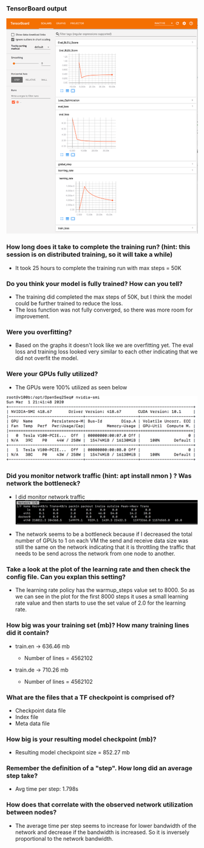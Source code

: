 ### TensorBoard output

![TensorBoard Output](https://github.com/pviswana/W251/blob/master/homeworks/hw09/TensorBoardOutput.png)


### How long does it take to complete the training run? (hint: this session is on distributed training, so it will take a while)
* It took 25 hours to complete the training run with max steps = 50K

### Do you think your model is fully trained? How can you tell?
* The training did completed the max steps of 50K, but I think the model could be further trained to reduce the loss. 
* The loss function was not fully converged, so there was more room for improvement.

### Were you overfitting?
* Based on the graphs it doesn't look like we are overfitting yet. The eval loss and training loss looked very similar to each other indicating that we did not overfit the model.

### Were your GPUs fully utilized?
* The GPUs were 100% utilized as seen below

![GPU Utilization](https://github.com/pviswana/W251/blob/master/homeworks/hw09/GPUUsage.png)

### Did you monitor network traffic (hint: apt install nmon ) ? Was network the bottleneck?
* I did monitor network traffic
![Network monitoring](https://github.com/pviswana/W251/blob/master/homeworks/hw09/NetworkMonitoring.png)

* The network seems to be a bottleneck because if I decreased the total number of GPUs to 1 on each VM the send and receive data size was still the same on the network indicating that it is throttling the traffic that needs to be send across the network from one node to another.

### Take a look at the plot of the learning rate and then check the config file. Can you explan this setting?
* The learning rate policy has the warmup_steps value set to 8000. So as we can see in the plot for the first 8000 steps it uses a small learning rate value and then starts to use the set value of 2.0 for the learning rate.

### How big was your training set (mb)? How many training lines did it contain?
* train.en -> 636.46 mb
  * Number of lines = 4562102

* train.de -> 710.26 mb
  * Number of lines = 4562102

### What are the files that a TF checkpoint is comprised of?
* Checkpoint data file
* Index file
* Meta data file

### How big is your resulting model checkpoint (mb)?
* Resulting model checkpoint size = 852.27 mb

### Remember the definition of a "step". How long did an average step take?
* Avg time per step: 1.798s

### How does that correlate with the observed network utilization between nodes?
* The average time per step seems to increase for lower bandwidth of the network and decrease if the bandwidth is increased. So it is inversely proportional to the network bandwidth. 
